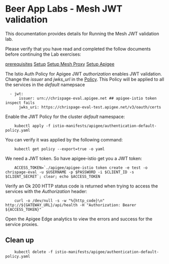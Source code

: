 # Beer App Labs - Mesh JWT validation
This documentation provides details for Running the Mesh JWT validation lab.

Please verify that you have read and completed the follow documents before continuing the Lab exercises:

[prerequisites](../docs/PREREQUISITES.md)
[Setup](../docs/SETUP.md)
[Setup Mesh Proxy](../docs/SETUP-MESH-PROXY.md)
[Setup Apigee](../docs/SETUP-APIGEE.md)


The Istio Auth Policy for Apigee JWT *authorization* enables JWT validation. Change the  *issuer* and *jwks_url* in the [Policy](istio-manifests/apigee/authentication-default-policy.yaml). This Policy will be applied to all the services in the *default* namepsace
```
  - jwt:
      issuer: urn://chrispage-eval.apigee.net ## apigee-istio token inspect fails
      jwks_uri: https://chrispage-eval-test.apigee.net/v3/oauth/certs
```

Enable the JWT Policy for the cluster *default* namespace:

        kubectl apply -f istio-manifests/apigee/authentication-default-policy.yaml

You can verify it was applied by the following command:

        kubectl get policy --export=true -o yaml

We need a JWT token. So have apigee-istio get you a JWT token:

        ACCESS_TOKEN=`./apigee/apigee-istio token create -e test -o chrispage-eval -u $USERNAME -p $PASSWORD -i $CLIENT_ID -s $CLIENT_SECRET`; clear; echo $ACCESS_TOKEN

Verify an Ok 200 HTTP status code is returned when trying to access the services with the *Authorization* header:

        curl -o /dev/null -s -w "%{http_code}\n" http://${GATEWAY_URL}/api/health -H "Authorization: Bearer ${ACCESS_TOKEN}"

Open the Apigee Edge analytics to view the errors and success for the service proxies.


## Clean up 

        kubectl delete -f istio-manifests/apigee/authentication-default-policy.yaml
